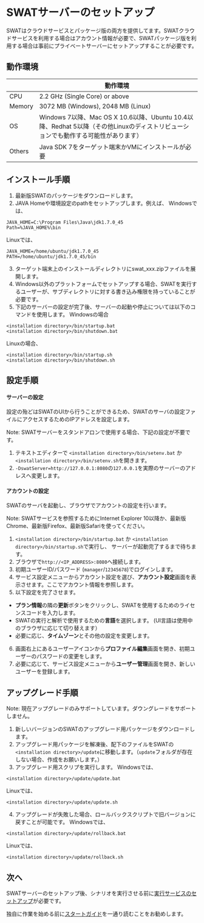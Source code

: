 SWATサーバーのセットアップ
===

SWATはクラウドサービスとパッケージ版の両方を提供してます。SWATクラウドサービスを利用する場合はアカウント情報が必要で、SWATパッケージ版を利用する場合は事前にプライベートサーバーにセットアップすることが必要です。

動作環境
---

|         | 動作環境
| ------- | -----------
| CPU     | 2.2 GHz (Single Core) or above
| Memory  | 3072 MB (Windows), 2048 MB (Linux)
| OS      | Windows 7以降、Mac OS X 10.6以降、Ubuntu 10.4以降、Redhat 5以降（その他Linuxのディストリビューションでも動作する可能性があります）
| Others  | Java SDK 7をターゲット端末かVMにインストールが必要 


インストール手順
---

1. 最新版SWATのパッケージをダウンロードします。
2. JAVA Homeや環境設定のpathをセットアップします。例えば、
Windowsでは、
```
JAVA_HOME=C:\Program Files\Java\jdk1.7.0_45
Path=%JAVA_HOME%\bin
```
Linuxでは、
```
JAVA_HOME=/home/ubuntu/jdk1.7.0_45
PATH=/home/ubuntu/jdk1.7.0_45/bin
```
3. ターゲット端末上のインストールディレクトリにswat_xxx.zipファイルを展開します。
4. Windows以外のプラットフォームでセットアップする場合、SWATを実行するユーザーが、サブディレクトリに対する書き込み権限を持っていることが必要です。
5. 下記のサーバーの設定が完了後、サーバーの起動や停止については以下のコマンドを使用します。
Windowsの場合
```
<installation directory>/bin/startup.bat
<installation directory>/bin/shutdown.bat
```
Linuxの場合、
```
<installation directory>/bin/startup.sh
<installation directory>/bin/shutdown.sh
```

設定手順
---

#### サーバーの設定

設定の殆どはSWATのUIから行うことができるため、SWATのサーバの設定ファイルにアクセスするためのIPアドレスを設定します。

Note: SWATサーバーをスタンドアロンで使用する場合、下記の設定が不要です。

1. テキストエディターで `<installation directory>/bin/setenv.bat` か `<installation directory>/bin/setenv.sh`を開きます。
2. `-DswatServer=http://127.0.0.1:8080`の`127.0.0.1`を実際のサーバーのアドレスへ変更します。

#### アカウントの設定

SWATのサーバを起動し、ブラウザでアカウントの設定を行います。

Note: SWATサービスを参照するためにInternet Explorer 10以降か、最新版Chrome、最新版Firefox、最新版Safariを使ってください。

1. `<installation directory>/bin/startup.bat` か `<installation directory>/bin/startup.sh`で実行し、 サーバーが起動完了するまで待ちます。
2. ブラウザで`http://<IP_ADDRESS>:8080`へ接続します。
3. 初期ユーザーID/パスワード (`manager`/`12345678`)でログインします。
4. サービス設定メニューからアカウント設定を選び、**アカウント設定**画面を表示させます。ここでアカウント情報を参照します。
5. 以下設定を完了させます。
 * **プラン情報**の隣の**更新**ボタンをクリックし、SWATを使用するためのライセンスコードを入力します。
 * SWATの実行と解析で使用するための**言語**を選択します。 (UI言語は使用中のブラウザに応じて切り替えます）
 * 必要に応じ、**タイムゾーン**とその他の設定を変更します。
6. 画面右上にあるユーザーアイコンから**プロファイル編集**画面を開き、初期ユーザーのパスワードの変更をします。 
7. 必要に応じて、サービス設定メニューから**ユーザー管理**画面を開き、新しいユーザーを登録します。

アップグレード手順
---

Note: 現在アップグレードのみサポートしています。ダウングレードをサポートしません。

1. 新しいバージョンのSWATのアップグレード用パッケージをダウンロードします。
2. アップグレード用パッケージを解凍後、配下のファイルをSWATの`<installation directory>/update`に移動します。（`update`フォルダが存在しない場合、作成をお願いします。）
3. アップグレード用スクリプを実行します。
Windowsでは、
```
<installation directory>/update/update.bat
```
Linuxでは、
```
<installation directory>/update/update.sh
```
4. アップグレードが失敗した場合、ロールバックスクリプトで旧バージョンに戻すことが可能です。
Windowsでは、
```
<installation directory>/update/rollback.bat
```
Linuxでは、
```
<installation directory>/update/rollback.sh
```

次へ
----

SWATサーバーのセットアップ後、シナリオを実行させる前に[実行サービスのセットアップ](setup_execservices.md#ローカル実行サーバー)が必要です。

独自に作業を始める前に[スタートガイド](guide_start.md)を一通り読むことをお勧めします。
